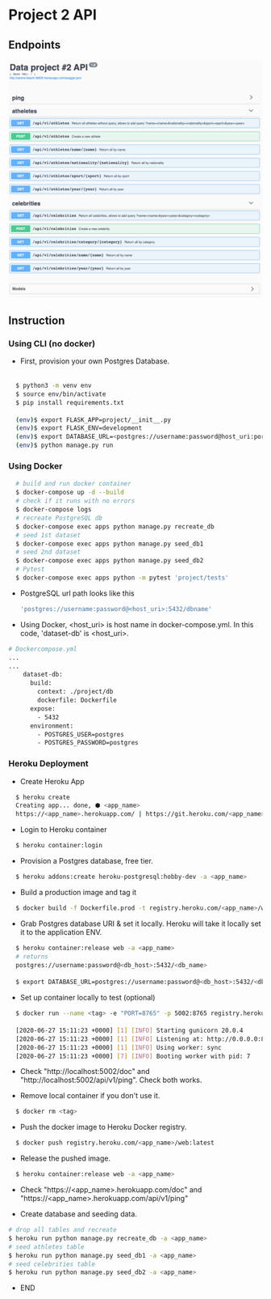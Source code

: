 # Project 2 API

## Endpoints
![](img/api_screenshot.png)


## Instruction
### Using CLI (no docker)
* First, provision your own Postgres Database.

```sh

  $ python3 -m venv env
  $ source env/bin/activate
  $ pip install requirements.txt

  (env)$ export FLASK_APP=project/__init__.py
  (env)$ export FLASK_ENV=development
  (env)$ export DATABASE_URL=<postgres://username:password@host_uri:port/database_name>
  (env)$ python manage.py run
```


### Using Docker

```sh
  # build and run docker container
  $ docker-compose up -d --build
  # check if it runs with no errors
  $ docker-compose logs
  # recreate PostgreSQL db
  $ docker-compose exec apps python manage.py recreate_db
  # seed 1st dataset 
  $ docker-compose exec apps python manage.py seed_db1
  # seed 2nd dataset 
  $ docker-compose exec apps python manage.py seed_db2
  # Pytest
  $ docker-compose exec apps python -m pytest 'project/tests'  
```

* PostgreSQL url path looks like this

  ```sh
  'postgres://username:password@<host_uri>:5432/dbname'
  ```

* Using Docker, <host_uri> is host name in docker-compose.yml.  In this code, 'dataset-db' is <host_uri>.

```sh
# Dockercompose.yml
...
...
    dataset-db:  
      build:
        context: ./project/db
        dockerfile: Dockerfile
      expose:
        - 5432
      environment:
        - POSTGRES_USER=postgres
        - POSTGRES_PASSWORD=postgres
```

### Heroku Deployment

* Create Heroku App
```sh
  $ heroku create  
  Creating app... done, ⬢ <app_name>
  https://<app_name>.herokuapp.com/ | https://git.heroku.com/<app_name>.git
```
* Login to Heroku container
```sh
  $ heroku container:login
```
* Provision a Postgres database, free tier.
```sh
  $ heroku addons:create heroku-postgresql:hobby-dev -a <app_name>
```
* Build a production image and tag it
```sh
  $ docker build -f Dockerfile.prod -t registry.heroku.com/<app_name>/web .
```

* Grab Postgres database URI & set it locally.  Heroku will take it locally set it to the application ENV.  

```sh
  $ heroku container:release web -a <app_name> 
  # returns 
  postgres://username:password@<db_host>:5432/<db_name>

  $ export DATABASE_URL=postgres://username:password@<db_host>:5432/<db_name>
```

* Set up container locally to test (optional)
```sh
  $ docker run --name <tag> -e "PORT=8765" -p 5002:8765 registry.heroku.com/<app_name>/web:latest

  [2020-06-27 15:11:23 +0000] [1] [INFO] Starting gunicorn 20.0.4
  [2020-06-27 15:11:23 +0000] [1] [INFO] Listening at: http://0.0.0.0:8765 (1)
  [2020-06-27 15:11:23 +0000] [1] [INFO] Using worker: sync
  [2020-06-27 15:11:23 +0000] [7] [INFO] Booting worker with pid: 7
```

* Check "http://localhost:5002/doc" and "http://localhost:5002/api/v1/ping".  Check both works.

* Remove local container if you don't use it.

```sh
  $ docker rm <tag>
```

* Push the docker image to Heroku Docker registry.

```sh
  $ docker push registry.heroku.com/<app_name>/web:latest
```

* Release the pushed image.  
```sh
  $ heroku container:release web -a <app_name>
```
* Check "https://<app_name>.herokuapp.com/doc" and "https://<app_name>.herokuapp.com/api/v1/ping"

* Create database and seeding data.
```sh
# drop all tables and recreate
$ heroku run python manage.py recreate_db -a <app_name>
# seed athletes table
$ heroku run python manage.py seed_db1 -a <app_name>
# seed celebrities table
$ heroku run python manage.py seed_db2 -a <app_name>
```
* END
